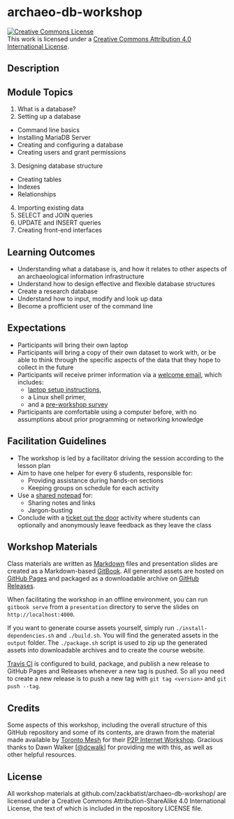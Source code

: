# archaeo-db-workshop

<a rel="license" href="http://creativecommons.org/licenses/by/4.0/"><img alt="Creative Commons License" style="border-width:0" src="https://i.creativecommons.org/l/by/4.0/88x31.png" /></a><br />This work is licensed under a <a rel="license" href="http://creativecommons.org/licenses/by/4.0/">Creative Commons Attribution 4.0 International License</a>.

## Description

## Module Topics
1. What is a database?
2. Setting up a database
  * Command line basics
  * Installing MariaDB Server
  * Creating and configuring a database
  * Creating users and grant permissions
3. Designing database structure
  * Creating tables
  * Indexes
  * Relationships
4. Importing existing data
5. SELECT and JOIN queries
6. UPDATE and INSERT queries
7. Creating front-end interfaces

## Learning Outcomes

- Understanding what a database is, and how it relates to other aspects of an archaeological information infrastructure
- Understand how to design effective and flexible database structures
- Create a research database
- Understand how to input, modify and look up data
- Become a profficient user of the command line

## Expectations

- Participants will bring their own laptop
- Participants will bring a copy of their own dataset to work with, or be able to think through the specific aspects of the data that they hope to collect in the future
- Participants will receive primer information via a [welcome email](https://zackbatist.github.io/archaeo-db-workshop/articles/general/general-welcome-email.pdf), which includes:
  - [laptop setup instructions](https://zackbatist.github.io/archaeo-db-workshop/articles/general/general-laptop-setup-instructions.pdf),
  - a Linux shell primer,
  - and a [pre-workshop survey](https://zackbatist.github.io/archaeo-db-workshop/articles/general/general-pre-workshop-survey.pdf)
- Participants are comfortable using a computer before, with no assumptions about prior programming or networking knowledge

## Facilitation Guidelines

- The workshop is led by a facilitator driving the session according to the lesson plan
- Aim to have one helper for every 6 students, responsible for:
    - Providing assistance during hands-on sections
    - Keeping groups on schedule for each activity
- Use a [shared notepad](https://etherpad.wikimedia.org/p/archaeo-db-workshop) for:
    - Sharing notes and links
    - Jargon-busting
- Conclude with a [ticket out the door](http://www.ideasforeducators.com/idea-blog/a-twist-on-ticket-out-the-door) activity where students can optionally and anonymously leave feedback as they leave the class

## Workshop Materials
Class materials are written as [Markdown](https://en.wikipedia.org/wiki/Markdown) files and presentation slides are created as a Markdown-based [GitBook](https://www.gitbook.com). All generated assets are hosted on [GitHub Pages](https://zackbatist.github.io/archaeo-db-workshop/) and packaged as a downloadable archive on [GitHub Releases](https://github.com/zackbatist/archaeo-db-workshop/releases/latest).

When facilitating the workshop in an offline environment, you can run `gitbook serve` from a `presentation` directory to serve the slides on `http://localhost:4000`.

If you want to generate course assets yourself, simply run `./install-dependencies.sh` and `./build.sh`. You will find the generated assets in the `output` folder. The `./package.sh` script is used to zip up the generated assets into downloadable archives and to create the course website.

[Travis CI](https://travis-ci.org/) is configured to build, package, and publish a new release to GitHub Pages and Releases whenever a new tag is pushed. So all you need to create a new release is to push a new tag with `git tag <version>` and `git push --tag`.

## Credits
Some aspects of this workshop, including the overall structure of this GitHub repository and some of its contents, are drawn from the material made available by [Toronto Mesh](https://github.com/tomeshnet) for their [P2P Internet Workshop](https://github.com/tomeshnet/p2p-internet-workshop). Gracious thanks to Dawn Walker [[@dcwalk](https://github.com/dcwalk)] for providing me with this, as well as other helpful resources.

## License
All workshop materials at github.com/zackbatist/archaeo-db-workshop/ are licensed under a Creative Commons Attribution-ShareAlike 4.0 International License, the text of which is included in the repository LICENSE file.